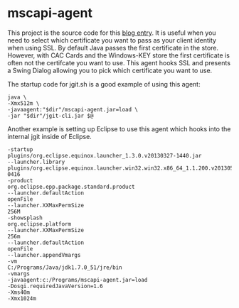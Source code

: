 # mscapi-agent

This project is the source code for this [blog entry][1].
It is useful when you need to select which certificate
you want to pass as your client identity when using
SSL. By default Java passes the first certificate in the
store. However, with CAC Cards and the Windows-KEY store
the first certificate is often not the certifcate you
want to use. This agent hooks SSL and presents a Swing
Dialog allowing you to pick which certificate you want
to use.

The startup code for jgit.sh is a good example of using
this agent:

	java \
	-Xmx512m \
	-javaagent:"$dir"/mscapi-agent.jar=load \
	-jar "$dir"/jgit-cli.jar $@

Another example is setting up Eclipse to use this agent
which hooks into the internal jgit inside of Eclipse.

	-startup
	plugins/org.eclipse.equinox.launcher_1.3.0.v20130327-1440.jar
	--launcher.library
	plugins/org.eclipse.equinox.launcher.win32.win32.x86_64_1.1.200.v20130521-0416
	-product
	org.eclipse.epp.package.standard.product
	--launcher.defaultAction
	openFile
	--launcher.XXMaxPermSize
	256M
	-showsplash
	org.eclipse.platform
	--launcher.XXMaxPermSize
	256m
	--launcher.defaultAction
	openFile
	--launcher.appendVmargs
	-vm
	C:/Programs/Java/jdk1.7.0_51/jre/bin
	-vmargs
	-javaagent:c:/Programs/mscapi-agent.jar=load
	-Dosgi.requiredJavaVersion=1.6
	-Xms40m
	-Xmx1024m


[1]: https://www.moesol.com/roller/rhastings/entry/inject_a_cac_identity_chooser
